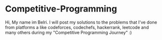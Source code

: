 # Competitive-Programming

Hi, My name im Belri. I will post my solutions to the problems that I've done from platforms a like codeforces, codechefs, hackerrank, leetcode and many others during my "Competitive Programming Journey" :)

